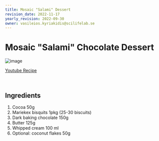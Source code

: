 ```yaml
---
title: Mosaic "Salami" Dessert
revision_date: 2022-11-17
yearly_revision: 2022-09-30
owner: vasileios.kyriakidis@scilifelab.se
---
```


# Mosaic "Salami" Chocolate Dessert

![image](https://user-images.githubusercontent.com/25936616/142201796-268839b9-1bd7-45ed-90bf-e3fb8dcb3658.png)

[Youtube Recipe](https://www.youtube.com/watch?v=VgMl14M-Eqw&ab_channel=ButterflyCreations)
 
<br>

## Ingredients
1. Cocoa 50g
2. Mariekex bisquits 1pkg (25-30 biscuits)
3. Dark baking chocolate 150g
4. Butter 125g
5. Whipped cream 100 ml 
6. Optional: coconut flakes 50g
